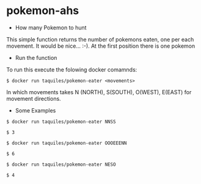 # pokemon-ahs
- How many Pokemon to hunt

This simple function returns the number of pokemons eaten, one per each movement. It would be nice... :-). At the first position there is one pokemon

- Run the function 

To run this execute the folowing docker comamnds:

`$ docker run taquiles/pokemon-eater <movements>`

In which movements takes N (NORTH), S(SOUTH), O(WEST), E(EAST) for movement directions.


- Some Examples

`$ docker run taquiles/pokemon-eater NNSS`

`$ 3`

`$ docker run taquiles/pokemon-eater OOOEEENN`

`$ 6`

`$ docker run taquiles/pokemon-eater NESO`

`$ 4`
